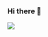 ### Hi there 👋
<img src="https://images-wixmp-ed30a86b8c4ca887773594c2.wixmp.com/f/545a4dab-333b-4ddd-bd5d-d8a08b47f54f/dyznue-24961970-1138-4707-a46b-8cdd5738e984.jpg/v1/fill/w_600,h_225,q_75,strp/eye_for_an_eye_by_toetag_dyznue-fullview.jpg?token=eyJ0eXAiOiJKV1QiLCJhbGciOiJIUzI1NiJ9.eyJzdWIiOiJ1cm46YXBwOjdlMGQxODg5ODIyNjQzNzNhNWYwZDQxNWVhMGQyNmUwIiwiaXNzIjoidXJuOmFwcDo3ZTBkMTg4OTgyMjY0MzczYTVmMGQ0MTVlYTBkMjZlMCIsIm9iaiI6W1t7ImhlaWdodCI6Ijw9MjI1IiwicGF0aCI6IlwvZlwvNTQ1YTRkYWItMzMzYi00ZGRkLWJkNWQtZDhhMDhiNDdmNTRmXC9keXpudWUtMjQ5NjE5NzAtMTEzOC00NzA3LWE0NmItOGNkZDU3MzhlOTg0LmpwZyIsIndpZHRoIjoiPD02MDAifV1dLCJhdWQiOlsidXJuOnNlcnZpY2U6aW1hZ2Uub3BlcmF0aW9ucyJdfQ.cDubs9uli3k7YHe3D5V9nHbthNGbF2kmmc5EJKp0nsA">
<!--
**1c0332zz/1c0332zz** is a ✨ _special_ ✨ repository because its `README.md` (this file) appears on your GitHub profile.

Here are some ideas to get you started:

- 🔭 I’m currently working on ...
- 🌱 I’m currently learning ...
- 👯 I’m looking to collaborate on ...
- 🤔 I’m looking for help with ...
- 💬 Ask me about ...
- 📫 How to reach me: ...
- 😄 Pronouns: ...
- ⚡ Fun fact: ...
-->

